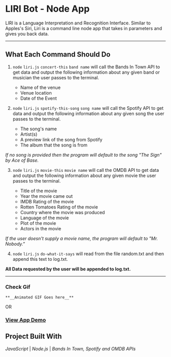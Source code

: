 # LIRI Bot - Node App
LIRI is a Language Interpretation and Recognition Interface.
Similar to Apples's Siri, Liri is a command line node app that takes in parameters and gives you back data.

- - - 

## What Each Command Should Do
1. `node` `liri.js` `concert-this` `band name` will call the Bands In Town API to get data and output the following information about any given band or musician the user passes to the terminal.

    * Name of the venue
    * Venue location
    * Date of the Event

2. `node` `liri.js` `spotify-this-song` `song name` will call the Spotify API to get data and output the following information about any given song the user passes to the terminal.

    * The song's name
    * Artist(s)
    * A preview link of the song from Spotify
    * The album that the song is from

_If no song is provided then the program will default to the song "The Sign" by Ace of Base._

3. `node` `liri.js` `movie-this` `movie name` will call the OMDB API to get data and output the following information about any given movie the user passes to the terminal.

    * Title of the movie
    * Year the movie came out
    * IMDB Rating of the movie
    * Rotten Tomatoes Rating of the movie
    * Country where the movie was produced
    * Language of the movie
    * Plot of the movie
    * Actors in the movie

_If the user doesn't supply a movie name, the program will default to "Mr. Nobody."_

4. `node` `liri.js` `do-what-it-says` will read from the file random.txt and then append this text to log.txt.

**All Data requested by the user will be appended to log.txt.**

- - - 
### Check Gif
```
**__Animated GIF Goes here__**

```
OR 
### [View App Demo](https://dendevpro.github.io/bootstrap-portfolio/portfolio.html)

## Project Built With
_JavaScript_ | _Node.js_ | _Bands In Town, Spotify and OMDB APIs_
